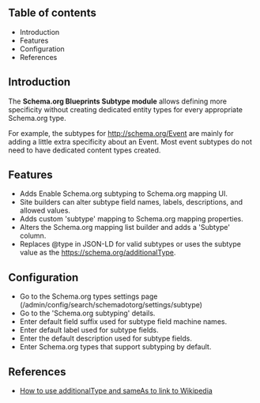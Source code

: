 Table of contents
-----------------

* Introduction
* Features
* Configuration
* References


Introduction
------------

The **Schema.org Blueprints Subtype module** allows defining more specificity 
without creating dedicated entity types for every appropriate Schema.org type.

For example, the subtypes for <http://schema.org/Event> are mainly for adding a 
little extra specificity about an Event. Most event subtypes do not need to 
have dedicated content types created.


Features
--------

- Adds Enable Schema.org subtyping to Schema.org mapping UI.
- Site builders can alter subtype field names, labels, descriptions, 
  and allowed values.
- Adds custom 'subtype' mapping to Schema.org mapping properties.
- Alters the Schema.org mapping list builder and adds a 'Subtype' column.
- Replaces @type in JSON-LD for valid subtypes or uses the subtype value
  as the https://schema.org/additionalType.


Configuration
-------------

- Go to the Schema.org types settings page
  (/admin/config/search/schemadotorg/settings/subtype)
- Go to the 'Schema.org subtyping' details.
- Enter default field suffix used for subtype field machine names.
- Enter default label used for subtype fields.
- Enter the default description used for subtype fields.
- Enter Schema.org types that support subtyping by default.


References
----------

- [How to use additionalType and sameAs to link to Wikipedia](https://support.schemaapp.com/support/solutions/articles/33000277321-how-to-use-additionaltype-and-sameas-to-link-to-wikipedia)
